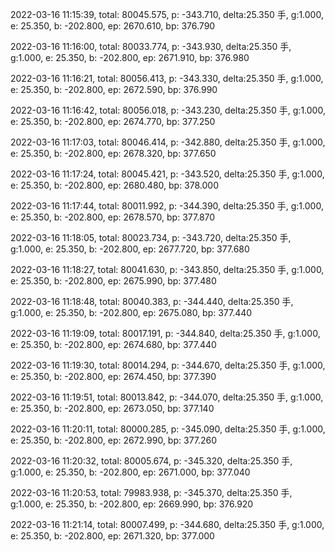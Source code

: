 2022-03-16 11:15:39, total: 80045.575, p: -343.710, delta:25.350 手, g:1.000, e: 25.350, b: -202.800, ep: 2670.610, bp: 376.790

2022-03-16 11:16:00, total: 80033.774, p: -343.930, delta:25.350 手, g:1.000, e: 25.350, b: -202.800, ep: 2671.910, bp: 376.980

2022-03-16 11:16:21, total: 80056.413, p: -343.330, delta:25.350 手, g:1.000, e: 25.350, b: -202.800, ep: 2672.590, bp: 376.990

2022-03-16 11:16:42, total: 80056.018, p: -343.230, delta:25.350 手, g:1.000, e: 25.350, b: -202.800, ep: 2674.770, bp: 377.250

2022-03-16 11:17:03, total: 80046.414, p: -342.880, delta:25.350 手, g:1.000, e: 25.350, b: -202.800, ep: 2678.320, bp: 377.650

2022-03-16 11:17:24, total: 80045.421, p: -343.520, delta:25.350 手, g:1.000, e: 25.350, b: -202.800, ep: 2680.480, bp: 378.000

2022-03-16 11:17:44, total: 80011.992, p: -344.390, delta:25.350 手, g:1.000, e: 25.350, b: -202.800, ep: 2678.570, bp: 377.870

2022-03-16 11:18:05, total: 80023.734, p: -343.720, delta:25.350 手, g:1.000, e: 25.350, b: -202.800, ep: 2677.720, bp: 377.680

2022-03-16 11:18:27, total: 80041.630, p: -343.850, delta:25.350 手, g:1.000, e: 25.350, b: -202.800, ep: 2675.990, bp: 377.480

2022-03-16 11:18:48, total: 80040.383, p: -344.440, delta:25.350 手, g:1.000, e: 25.350, b: -202.800, ep: 2675.080, bp: 377.440

2022-03-16 11:19:09, total: 80017.191, p: -344.840, delta:25.350 手, g:1.000, e: 25.350, b: -202.800, ep: 2674.680, bp: 377.440

2022-03-16 11:19:30, total: 80014.294, p: -344.670, delta:25.350 手, g:1.000, e: 25.350, b: -202.800, ep: 2674.450, bp: 377.390

2022-03-16 11:19:51, total: 80013.842, p: -344.070, delta:25.350 手, g:1.000, e: 25.350, b: -202.800, ep: 2673.050, bp: 377.140

2022-03-16 11:20:11, total: 80000.285, p: -345.090, delta:25.350 手, g:1.000, e: 25.350, b: -202.800, ep: 2672.990, bp: 377.260

2022-03-16 11:20:32, total: 80005.674, p: -345.320, delta:25.350 手, g:1.000, e: 25.350, b: -202.800, ep: 2671.000, bp: 377.040

2022-03-16 11:20:53, total: 79983.938, p: -345.370, delta:25.350 手, g:1.000, e: 25.350, b: -202.800, ep: 2669.990, bp: 376.920

2022-03-16 11:21:14, total: 80007.499, p: -344.680, delta:25.350 手, g:1.000, e: 25.350, b: -202.800, ep: 2671.320, bp: 377.000